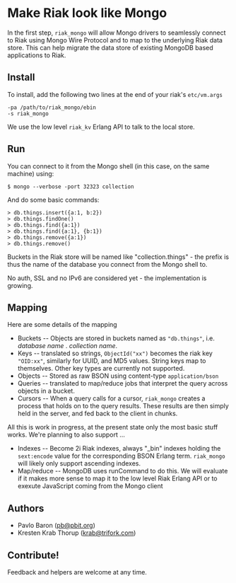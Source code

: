 # Make Riak look like Mongo 

In the first step, `riak_mongo` will allow Mongo drivers to seamlessly connect to Riak using Mongo Wire Protocol and to map to the underlying Riak data store. This can help migrate the data store of existing MongoDB based applications to Riak.

## Install

To install, add the following two lines at the end of your riak's `etc/vm.args`

    -pa /path/to/riak_mongo/ebin
    -s riak_mongo

We use the low level `riak_kv` Erlang API to talk to the local store. 


## Run

You can connect to it from the Mongo shell (in this case, on the same machine) using:

    $ mongo --verbose -port 32323 collection

And do some basic commands:

    > db.things.insert({a:1, b:2})
    > db.things.findOne()
    > db.things.find({a:1})
    > db.things.find({a:1}, {b:1})
    > db.things.remove({a:1})
    > db.things.remove()

Buckets in the Riak store will be named like "collection.things" - the prefix is thus the name of the database you connect from the Mongo shell to.

No auth, SSL and no IPv6 are considered yet - the implementation is growing.

## Mapping

Here are some details of the mapping 

- Buckets -- Objects are stored in buckets named as `"db.things"`, i.e. _database name_ . _collection name_.
- Keys -- translated so strings, `ObjectId("xx")` becomes the riak key `"OID:xx"`, similarly for UUID, and MD5 values. String keys map to themselves.  Other key types are currently not supported.
- Objects -- Stored as raw BSON using content-type `application/bson`
- Queries -- translated to map/reduce jobs that interpret the query across objects in a bucket.
- Cursors -- When a query calls for a cursor, `riak_mongo` creates a process that holds on to the query results.  These results are then simply held in the server, and fed back to the client in chunks. 

All this is work in progress, at the present state only the most basic stuff works. We're planning to also support ...
 
- Indexes -- Become 2i Riak indexes, always "_bin" indexes holding the `sext:encode` value for the corresponding BSON Erlang term.  `riak_mongo` will likely only support ascending indexes.  
- Map/reduce -- MongoDB uses runCommand to do this. We will evaluate if it makes more sense to map it to the low level Riak Erlang API or to exexute JavaScript coming from the Mongo client

## Authors

- Pavlo Baron (pb@pbit.org)
- Kresten Krab Thorup (krab@trifork.com)

## Contribute!

Feedback and helpers are welcome at any time.
